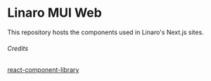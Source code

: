 # Linaro MUI Web

This repository hosts the components used in Linaro's Next.js sites.

###### Credits

[react-component-library](https://github.com/HarveyD/react-component-library)
